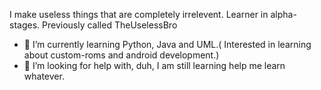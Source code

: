 I make useless things that are completely irrelevent.
Learner in alpha-stages.
Previously called TheUselessBro
- 🌱 I’m currently learning Python, Java and UML.( Interested in learning about custom-roms and android development.)
- 🤔 I’m looking for help with, duh, I am still learning help me learn whatever.
<!--
**User132New/User132New** is a ✨ _special_ ✨ repository because its `README.md` (this file) appears on your GitHub profile.

Here are some ideas to get you started:

- 🔭 I’m currently working on ...
- 🌱 I’m currently learning ...
- 👯 I’m looking to collaborate on ...
- 🤔 I’m looking for help with ...
- 💬 Ask me about ...
- 📫 How to reach me: ...
- 😄 Pronouns: ...
- ⚡ Fun fact: ...
-->
